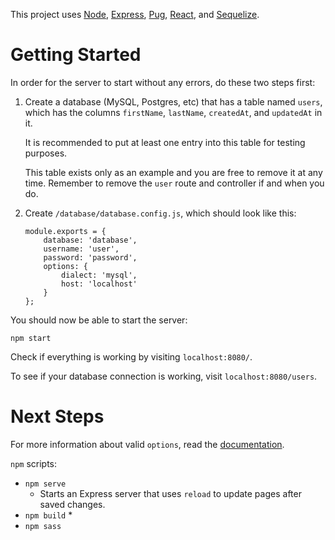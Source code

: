 This project uses [Node](https://nodejs.org/en/), [Express](https://expressjs.com/), [Pug](https://pugjs.org/api/getting-started.html), [React](https://reactjs.org/), and [Sequelize](http://docs.sequelizejs.com/).

# Getting Started

In order for the server to start without any errors, do these two steps first:

1. Create a database (MySQL, Postgres, etc) that has a table named `users`, which has the columns `firstName`, `lastName`, `createdAt`, and `updatedAt` in it.

    It is recommended to put at least one entry into this table for testing purposes.

    This table exists only as an example and you are free to remove it at any time. Remember to remove the `user` route and controller if and when you do.

2. Create `/database/database.config.js`, which should look like this:

    ```
    module.exports = {
        database: 'database',
        username: 'user',
        password: 'password',
        options: {
            dialect: 'mysql',
            host: 'localhost'
        }
    };
    ```

You should now be able to start the server:

    npm start

Check if everything is working by visiting `localhost:8080/`.

To see if your database connection is working, visit `localhost:8080/users`.

# Next Steps



For more information about valid `options`, read the [documentation](http://docs.sequelizejs.com/class/lib/sequelize.js~Sequelize.html#instance-constructor-constructor).


`npm` scripts:
* `npm serve`
    * Starts an Express server that uses `reload` to update pages after saved changes.
* `npm build`
    * 
* `npm sass`